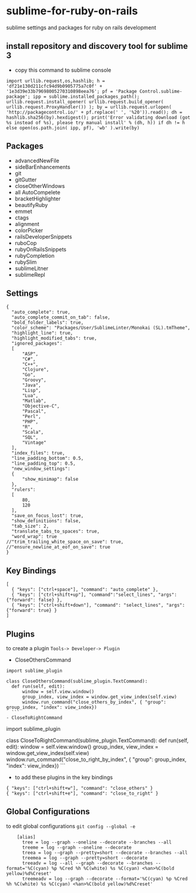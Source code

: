 # sublime-for-ruby-on-rails
sublime settings and packages for ruby on rails development

## install repository and discovery tool for sublime 3
  - copy this command to sublime console 
```
import urllib.request,os,hashlib; h = 'df21e130d211cfc94d9b0905775a7c0f' + '1e3d39e33b79698005270310898eea76'; pf = 'Package Control.sublime-package'; ipp = sublime.installed_packages_path(); urllib.request.install_opener( urllib.request.build_opener( urllib.request.ProxyHandler()) ); by = urllib.request.urlopen( 'http://packagecontrol.io/' + pf.replace(' ', '%20')).read(); dh = hashlib.sha256(by).hexdigest(); print('Error validating download (got %s instead of %s), please try manual install' % (dh, h)) if dh != h else open(os.path.join( ipp, pf), 'wb' ).write(by)
```
## Packages
  - advancedNewFile
  - sideBarEnhancements
  - git
  - gitGutter
  - closeOtherWindows
  - all AutoCompelete
  - bracketHighlighter
  - beautifyRuby
  - emmet
  - ctags
  - alignment
  - colorPicker
  - railsDeveloperSnippets
  - ruboCop
  - rubyOnRailsSnippets
  - rubyCompletion
  - rubySlim
  - sublimeLitner
  - sublimeRepl

## Settings
  ```
  {
	"auto_complete": true,
	"auto_complete_commit_on_tab": false,
	"bold_folder_labels": true,
	"color_scheme": "Packages/User/SublimeLinter/Monokai (SL).tmTheme",
	"highlight_line": true,
	"highlight_modified_tabs": true,
	"ignored_packages":
	[
		"ASP",
		"C#",
		"C++",
		"Clojure",
		"Go",
		"Groovy",
		"Java",
		"Lisp",
		"Lua",
		"Matlab",
		"Objective-C",
		"Pascal",
		"Perl",
		"PHP",
		"R",
		"Scala",
		"SQL",
		"Vintage"
	],
	"index_files": true,
	"line_padding_bottom": 0.5,
	"line_padding_top": 0.5,
	"new_window_settings":
	{
		"show_minimap": false
	},
	"rulers":
	[
		80,
		120
	],
	"save_on_focus_lost": true,
	"show_definitions": false,
	"tab_size": 2,
	"translate_tabs_to_spaces": true,
	"word_wrap": true
  //"trim_trailing_white_space_on_save": true,
  //"ensure_newline_at_eof_on_save": true
}
  ```

## Key Bindings
  ```
  [
  	{ "keys": ["ctrl+space"], "command": "auto_complete" },
  	{ "keys": ["ctrl+shift+up"], "command":"select_lines", "args": {"forward": false} },
	{ "keys": ["ctrl+shift+down"], "command": "select_lines", "args": {"forward": true} }
  ]
  ```
## Plugins
  to create a plugin ```Tools-> Developer-> Plugin```
  - CloseOthersCommand
  ```
import sublime_plugin

class CloseOthersCommand(sublime_plugin.TextCommand):
    def run(self, edit):
        window = self.view.window()
        group_index, view_index = window.get_view_index(self.view)
        window.run_command("close_others_by_index", { "group": group_index, "index": view_index})
	```
  - CloseToRightCommand
  ```
import sublime_plugin

class CloseToRightCommand(sublime_plugin.TextCommand):
    def run(self, edit):
        window = self.view.window()
        group_index, view_index = window.get_view_index(self.view)
        window.run_command("close_to_right_by_index", { "group": group_index, "index": view_index})
	```
  - to add these plugins in the key bindings 
  
 ```
 { "keys": ["ctrl+shift+w"], "command": "close_others" }
 { "keys": ["ctrl+shift+e"], "command": "close_to_right" }
 ```
 ## Global Configurations
 to edit global configurations ```git config --global -e```
	
  ```
	  [alias]
		tree = log --graph --oneline --decorate --branches --all
		treeme = log --graph --oneline --decorate
		treea = log --graph --pretty=short --decorate --branches --all
		treemea = log --graph --pretty=short --decorate 
		treeadv = log --all --graph --decorate --branches --format='%C(cyan) %p %Cred %h %C(white) %s %C(cyan) <%an>%C(bold yellow)%d%Creset'
		treemeadv = log --graph --decorate --format='%C(cyan) %p %Cred %h %C(white) %s %C(cyan) <%an>%C(bold yellow)%d%Creset'
```
  

